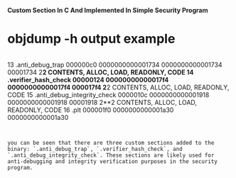 **Custom Section In C And Implemented In Simple Security Program**

# objdump -h output example
```
```
 13 .anti_debug_trap 000000c0  0000000000001734  0000000000001734  00001734  2**2
                  CONTENTS, ALLOC, LOAD, READONLY, CODE
 14 .verifier_hash_check 00000124  00000000000017f4  00000000000017f4  000017f4  2**2
                  CONTENTS, ALLOC, LOAD, READONLY, CODE
 15 .anti_debug_integrity_check 0000010c  0000000000001918  0000000000001918  00001918  2**2
                  CONTENTS, ALLOC, LOAD, READONLY, CODE
 16 .plt          000001f0  0000000000001a30  0000000000001a30
```
```
```

you can be seen that there are three custom sections added to the binary: `.anti_debug_trap`, `.verifier_hash_check`, and `.anti_debug_integrity_check`. These sections are likely used for anti-debugging and integrity verification purposes in the security program.
